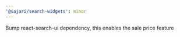 ```yaml
---
'@sajari/search-widgets': minor
---
```


Bump react-search-ui dependency, this enables the sale price feature
